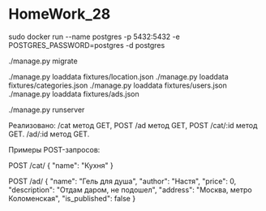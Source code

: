 # HomeWork_28
sudo docker run --name postgres -p 5432:5432 -e POSTGRES_PASSWORD=postgres -d postgres

./manage.py migrate

./manage.py loaddata fixtures/location.json
./manage.py loaddata fixtures/categories.json
./manage.py loaddata fixtures/users.json
./manage.py loaddata fixtures/ads.json

./manage.py runserver


Реализовано:
/cat метод GET, POST
/ad метод GET, POST
/cat/:id метод GET.
/ad/:id метод GET.

Примеры POST-запросов:

POST /cat/
{
	"name": "Кухня"
}

POST /ad/
{
	"name": "Гель для душа",
	"author": "Настя",
	"price": 0,
	"description": "Отдам даром, не подошел", 
	"address": "Москва, метро Коломенская",
	"is_published": false
}
